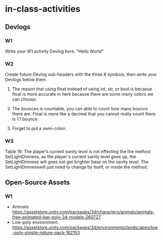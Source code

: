 # in-class-activities
## Devlogs
### W1
Write your W1 activity Devlog here.
"Hello World"

### W2
Create future Devlog sub-headers with the three # symbols, then write your Devlogs below them.
1. The reason that using float instead of using int, str, or bool is becasue float is more accurate in here because there are some many colors we can choose.

2. The bounces is countable, you can able to count how many bounce there are. Float is more like a decimal that you cannot really count there is 1.1 bounce.

3. Forget to put a semi-colon.

### W3
Table 19:  The player’s current sanity level is not effecting the the method SetLightDimness, as the player's current sanity level goes up, the SetLightDimness will goes not get brighter base on the sanity level. The SetLightDimnesswill just need to change by itself, or inside the method.
## Open-Source Assets
### W1
- Animals: https://assetstore.unity.com/packages/3d/characters/animals/animals-free-animated-low-poly-3d-models-260727 
- Low-poly environment: https://assetstore.unity.com/packages/3d/environments/landscapes/low-poly-simple-nature-pack-162153 